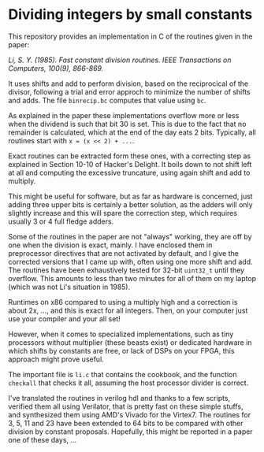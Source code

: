 # Dividing integers by small constants

This repository provides an implementation in C of the
routines given in the paper: 

<cite>Li, S. Y. (1985). Fast constant division routines.
IEEE Transactions on Computers, 100(9), 866-869.</cite>

It uses shifts and add to perform division, based on the
reciprocical of the divisor, following a trial and error
approch to minimize the number of shifts and adds.
The file `binrecip.bc` computes that value using `bc`.

As explained in the paper these implementations overflow
more or less when the dividend is such that bit 30 is set.
This is due to the fact that no remainder is calculated,
which at the end of the day eats 2 bits.
Typically, all routines start with `x = (x << 2) + ...`.

Exact routines can be extracted form these ones, with a
correcting step as explained in Section 10-10 of
Hacker's Delight.
It boils down to not shift left at all and computing the
excessive truncature, using again shift and add to multiply.

This might be useful for software, but as far as hardware is
concerned, just adding three upper bits is certainly a better
solution, as the adders will only slightly increase and
this will spare the correction step, which requires
usually 3 or 4 full fledge adders.

Some of the routines in the paper are not "always" working,
they are off by one when the division is exact, mainly.
I have enclosed them in preprocessor directives that are
not activated by default, and I give the corrected versions
that I came up with, often using one more shift and add.
The routines have been exhaustively tested for 32-bit
`uint32_t` until they overflow. 
This amounts to less than two minutes for all of them on
my laptop (which was not Li's situation in 1985).

Runtimes on x86 compared to using a multiply high and a
correction is about 2x, ..., and this is exact for all
integers.
Then, on your computer just use your compiler and your all set!

However, when it comes to specialized implementations,
such as tiny processors without multiplier (these beasts
exist) or dedicated hardware in which shifts by constants
are free, or lack of DSPs on your FPGA, this approach might
prove useful.

The important file is `li.c` that contains the cookbook,
and the function `checkall` that checks it all, assuming
the host processor divider is correct.

I've translated the routines in verilog hdl and thanks to
a few scripts, verified them all using Verilator, that is
pretty fast on these simple stuffs, and synthesized them
using AMD's Vivado for the Virtex7.
The routines for 3, 5, 11 and 23 have been extended to 64
bits to be compared with other division by constant
proposals.
Hopefully, this might be reported in a paper one of these
days, ...

